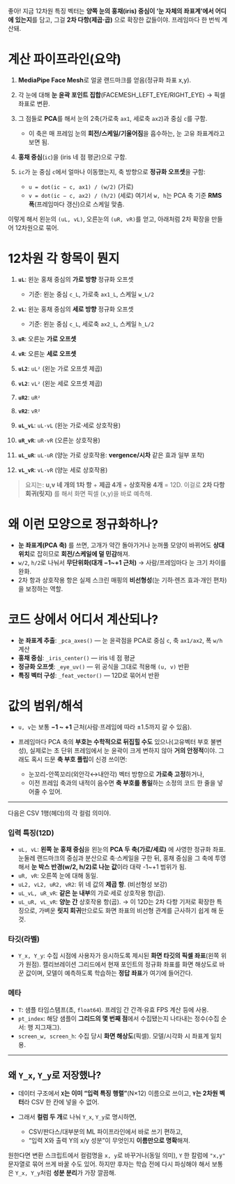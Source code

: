 좋아! 지금 12차원 특징 벡터는 **양쪽 눈의 홍채(iris) 중심이 ‘눈 자체의 좌표계’에서 어디에 있는지**를 담고, 그걸 **2차 다항(제곱·곱)** 으로 확장한 값들이야. 프레임마다 한 번씩 계산돼.

# 계산 파이프라인(요약)

1. **MediaPipe Face Mesh**로 얼굴 랜드마크를 얻음(정규화 좌표 x,y).
2. 각 눈에 대해 **눈 윤곽 포인트 집합**(FACEMESH\_LEFT\_EYE/RIGHT\_EYE) → 픽셀 좌표로 변환.
3. 그 점들로 **PCA**를 해서 눈의 2축(가로축 `ax1`, 세로축 `ax2`)과 중심 `c`를 구함.

   * 이 축은 매 프레임 눈의 **회전/스케일/기울어짐**을 흡수하는, 눈 고유 좌표계라고 보면 됨.
4. **홍채 중심**(`ic`)을 (iris 네 점 평균)으로 구함.
5. `ic`가 눈 중심 `c`에서 얼마나 이동했는지, 축 방향으로 **정규화 오프셋**을 구함:

   * `u = dot(ic − c, ax1) / (w/2)`  (가로)
   * `v = dot(ic − c, ax2) / (h/2)`  (세로)
     여기서 `w, h`는 PCA 축 기준 **RMS 폭**(프레임마다 갱신)으로 스케일 맞춤.

이렇게 해서 왼눈의 `(uL, vL)`, 오른눈의 `(uR, vR)`를 얻고, 아래처럼 2차 확장을 만들어 12차원으로 묶어.

# 12차원 각 항목이 뭔지

1. **`uL`**: 왼눈 홍채 중심의 **가로 방향** 정규화 오프셋

   * 기준: 왼눈 중심 `c_L`, 가로축 `ax1_L`, 스케일 `w_L/2`

2. **`vL`**: 왼눈 홍채 중심의 **세로 방향** 정규화 오프셋

   * 기준: 왼눈 중심 `c_L`, 세로축 `ax2_L`, 스케일 `h_L/2`

3. **`uR`**: 오른눈 **가로 오프셋**

4. **`vR`**: 오른눈 **세로 오프셋**

5. **`uL2`**: `uL²` (왼눈 가로 오프셋 제곱)

6. **`vL2`**: `vL²` (왼눈 세로 오프셋 제곱)

7. **`uR2`**: `uR²`

8. **`vR2`**: `vR²`

9. **`uL_vL`**: `uL·vL` (왼눈 가로·세로 상호작용)

10. **`uR_vR`**: `uR·vR` (오른눈 상호작용)

11. **`uL_uR`**: `uL·uR` (양눈 가로 상호작용: **vergence/시차** 같은 효과 일부 포착)

12. **`vL_vR`**: `vL·vR` (양눈 세로 상호작용)

> 요지는: **u,v 네 개의 1차 항** + **제곱 4개** + **상호작용 4개** = 12D.
> 이걸로 **2차 다항 회귀(릿지)** 를 해서 화면 픽셀 (x,y)을 바로 예측해.

# 왜 이런 모양으로 정규화하나?

* **눈 좌표계(PCA 축)** 를 쓰면, 고개가 약간 돌아가거나 눈꺼풀 모양이 바뀌어도 **상대 위치**로 잡히므로 **회전/스케일에 덜 민감**해져.
* `w/2`, `h/2`로 나눠서 **무단위화(대개 −1\~+1 근처)** → 사람/프레임마다 눈 크기 차이를 완화.
* 2차 항과 상호작용 항은 실제 스크린 매핑의 **비선형성**(눈 기하·렌즈 효과·개인 편차)을 보정하는 역할.

# 코드 상에서 어디서 계산되나?

* **눈 좌표계 추출**: `_pca_axes()` — 눈 윤곽점을 PCA로 중심 `c`, 축 `ax1/ax2`, 폭 `w/h` 계산
* **홍채 중심**: `_iris_center()` — iris 네 점 평균
* **정규화 오프셋**: `_eye_uv()` — 위 공식을 그대로 적용해 `(u, v)` 반환
* **특징 벡터 구성**: `_feat_vector()` — 12D로 묶어서 반환

# 값의 범위/해석

* `u, v`는 보통 **−1 \~ +1** 근처(사람·프레임에 따라 ±1.5까지 갈 수 있음).
* 프레임마다 PCA 축의 **부호는 수학적으로 뒤집힐 수도** 있으나(고유벡터 부호 불변성), 실제로는 초 단위 프레임에서 눈 윤곽이 크게 변하지 않아 **거의 안정적**이야. 그래도 혹시 드문 **축 부호 플립**이 신경 쓰이면:

  * 눈꼬리-안쪽꼬리(외안각↔내안각) 벡터 방향으로 **가로축 고정**하거나,
  * 이전 프레임 축과의 내적이 음수면 **축 부호를 통일**하는 소정의 코드 한 줄을 넣어줄 수 있어.

----



다음은 CSV 1행(헤더)의 각 컬럼 의미야. 

### 입력 특징(12D)

* `uL, vL`: **왼쪽 눈 홍채 중심**을 왼눈의 **PCA 두 축(가로/세로)** 에 사영한 정규화 좌표.
  눈둘레 랜드마크의 중심과 분산으로 축·스케일을 구한 뒤, 홍채 중심을 그 축에 투영해서 **눈 박스 반경(w/2, h/2)로 나눈 값**이라 대략 -1\~+1 범위가 됨.
* `uR, vR`: 오른쪽 눈에 대해 동일.
* `uL2, vL2, uR2, vR2`: 위 네 값의 **제곱 항**. (비선형성 보강)
* `uL_vL, uR_vR`: **같은 눈 내부**의 가로·세로 상호작용 항(곱).
* `uL_uR, vL_vR`: **양눈 간** 상호작용 항(곱).
  → 이 12D는 2차 다항 기저로 확장한 특징으로, 가벼운 **릿지 회귀**만으로도 화면 좌표의 비선형 관계를 근사하기 쉽게 해 둔 것.&#x20;

### 타깃(라벨)

* `Y_x, Y_y`: 수집 시점에 사용자가 응시하도록 제시된 **화면 타깃의 픽셀 좌표**(왼쪽 위가 원점).
  캘리브레이션 그리드에서 현재 포인트의 정규화 좌표를 화면 해상도로 바꾼 값이며, 모델이 예측하도록 학습하는 **정답 좌표**가 여기에 들어간다.&#x20;

### 메타

* `T`: 샘플 타임스탬프(초, `float64`). 프레임 간 간격·유효 FPS 계산 등에 사용.&#x20;
* `pt_index`: 해당 샘플이 **그리드의 몇 번째 점**에서 수집됐는지 나타내는 정수(수집 순서: 행 지그재그).&#x20;
* `screen_w, screen_h`: 수집 당시 **화면 해상도**(픽셀). 모델/시각화 시 좌표계 일치용.&#x20;

---

## 왜 `Y_x`, `Y_y`로 저장했나?

* 데이터 구조에서 **`X`는 이미 “입력 특징 행렬”**(N×12) 이름으로 쓰이고, **`Y`는 2차원 벡터**라 CSV 한 칸에 넣을 수 없어.
* 그래서 **컬럼 두 개**로 나눠 `Y_x`, `Y_y`로 명시하면,

  * CSV/판다스/대부분의 ML 파이프라인에서 바로 쓰기 편하고,
  * “입력 X와 출력 Y의 x/y 성분”이 무엇인지 **이름만으로 명확**해져.

원한다면 변환 스크립트에서 컬럼명을 `x, y`로 바꾸거나(동일 의미), `Y` 한 칼럼에 `"x,y"` 문자열로 묶어 쓰게 바꿀 수도 있어. 하지만 후자는 학습 전에 다시 파싱해야 해서 보통은 `Y_x, Y_y`처럼 **성분 분리**가 가장 깔끔해.




